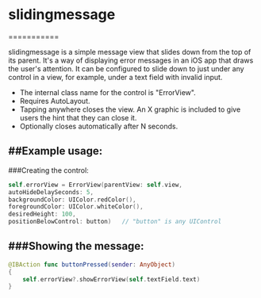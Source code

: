 # slidingmessage
===========

slidingmessage is a simple message view that slides down from the top of its parent. It's a way of displaying error messages in an iOS app that draws the user's attention. It can be configured to slide down to just under any control in a view, for example, under a text field with invalid input.

- The internal class name for the control is "ErrorView". 
- Requires AutoLayout. 
- Tapping anywhere closes the view. An X graphic is included to give users the hint that they can close it.
- Optionally closes automatically after N seconds.


##Example usage:
--------------

###Creating the control:
```swift
self.errorView = ErrorView(parentView: self.view,
autoHideDelaySeconds: 5,
backgroundColor: UIColor.redColor(),
foregroundColor: UIColor.whiteColor(),
desiredHeight: 100,
positionBelowControl: button)   // "button" is any UIControl
```

###Showing the message:
-------------------
```swift
@IBAction func buttonPressed(sender: AnyObject)
{
    self.errorView?.showErrorView(self.textField.text)
}
```

